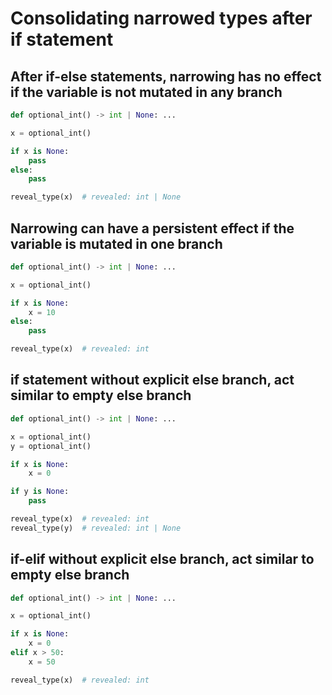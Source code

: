 # Consolidating narrowed types after if statement

## After if-else statements, narrowing has no effect if the variable is not mutated in any branch

```py
def optional_int() -> int | None: ...

x = optional_int()

if x is None:
    pass
else:
    pass

reveal_type(x)  # revealed: int | None
```

## Narrowing can have a persistent effect if the variable is mutated in one branch

```py
def optional_int() -> int | None: ...

x = optional_int()

if x is None:
    x = 10
else:
    pass

reveal_type(x)  # revealed: int
```

## if statement without explicit else branch, act similar to empty else branch

```py
def optional_int() -> int | None: ...

x = optional_int()
y = optional_int()

if x is None:
    x = 0

if y is None:
    pass

reveal_type(x)  # revealed: int
reveal_type(y)  # revealed: int | None
```

## if-elif without explicit else branch, act similar to empty else branch

```py
def optional_int() -> int | None: ...

x = optional_int()

if x is None:
    x = 0
elif x > 50:
    x = 50

reveal_type(x)  # revealed: int
```
